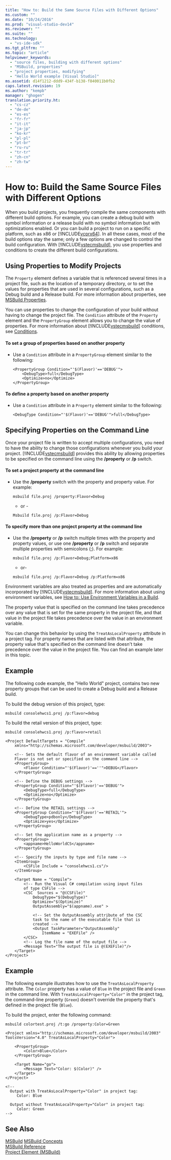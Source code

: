```yaml
---
title: "How to: Build the Same Source Files with Different Options"
ms.custom: ""
ms.date: "10/24/2016"
ms.prod: "visual-studio-dev14"
ms.reviewer: ""
ms.suite: ""
ms.technology: 
  - "vs-ide-sdk"
ms.tgt_pltfrm: ""
ms.topic: "article"
helpviewer_keywords: 
  - "source files, building with different options"
  - "MSBuild, properties"
  - "project properties, modifying"
  - "Hello World example [Visual Studio]"
ms.assetid: d14f1212-ddd9-434f-b138-f840011b0fb2
caps.latest.revision: 19
ms.author: "kempb"
manager: "ghogen"
translation.priority.ht: 
  - "cs-cz"
  - "de-de"
  - "es-es"
  - "fr-fr"
  - "it-it"
  - "ja-jp"
  - "ko-kr"
  - "pl-pl"
  - "pt-br"
  - "ru-ru"
  - "tr-tr"
  - "zh-cn"
  - "zh-tw"
---
```

# How to: Build the Same Source Files with Different Options
When you build projects, you frequently compile the same components with different build options. For example, you can create a debug build with symbol information or a release build with no symbol information but with optimizations enabled. Or you can build a project to run on a specific platform, such as x86 or [!INCLUDE[vcprx64](../extensibility-internals/includes/vcprx64_md.md)]. In all these cases, most of the build options stay the same; only a few options are changed to control the build configuration. With [!INCLUDE[vstecmsbuild](../extensibility-internals/includes/vstecmsbuild_md.md)], you use properties and conditions to create the different build configurations.  
  
## Using Properties to Modify Projects  
 The `Property` element defines a variable that is referenced several times in a project file, such as the location of a temporary directory, or to set the values for properties that are used in several configurations, such as a Debug build and a Release build. For more information about properties, see [MSBuild Properties](../reference/msbuild-properties.md).  
  
 You can use properties to change the configuration of your build without having to change the project file. The `Condition` attribute of the `Property` element and the `PropertyGroup` element allows you to change the value of properties. For more information about [!INCLUDE[vstecmsbuild](../extensibility-internals/includes/vstecmsbuild_md.md)] conditions, see [Conditions](../reference/msbuild-conditions.md).  
  
#### To set a group of properties based on another property  
  
-   Use a `Condition` attribute in a `PropertyGroup` element similar to the following:  
  
    ```  
    <PropertyGroup Condition="'$(Flavor)'=='DEBUG'">  
        <DebugType>full</DebugType>  
        <Optimize>no</Optimize>  
    </PropertyGroup>  
    ```  
  
#### To define a property based on another property  
  
-   Use a `Condition` attribute in a `Property` element similar to the following:  
  
    ```  
    <DebugType Condition="'$(Flavor)'=='DEBUG'">full</DebugType>  
    ```  
  
## Specifying Properties on the Command Line  
 Once your project file is written to accept multiple configurations, you need to have the ability to change those configurations whenever you build your project. [!INCLUDE[vstecmsbuild](../extensibility-internals/includes/vstecmsbuild_md.md)] provides this ability by allowing properties to be specified on the command line using the **/property** or **/p** switch.  
  
#### To set a project property at the command line  
  
-   Use the **/property** switch with the property and property value. For example:  
  
    ```  
    msbuild file.proj /property:Flavor=Debug  
    ```  
  
     - or -  
  
    ```  
    Msbuild file.proj /p:Flavor=Debug  
    ```  
  
#### To specify more than one project property at the command line  
  
-   Use the **/property** or **/p** switch multiple times with the property and property values, or use one **/property** or **/p** switch and separate multiple properties with semicolons (;). For example:  
  
    ```  
    msbuild file.proj /p:Flavor=Debug;Platform=x86  
    ```  
  
     - or-  
  
    ```  
    msbuild file.proj /p:Flavor=Debug /p:Platform=x86  
    ```  
  
 Environment variables are also treated as properties and are automatically incorporated by [!INCLUDE[vstecmsbuild](../extensibility-internals/includes/vstecmsbuild_md.md)]. For more information about using environment variables, see [How to: Use Environment Variables in a Build](../reference/how-to--use-environment-variables-in-a-build.md).  
  
 The property value that is specified on the command line takes precedence over any value that is set for the same property in the project file, and that value in the project file takes precedence over the value in an environment variable.  
  
 You can change this behavior by using the `TreatAsLocalProperty` attribute in a project tag. For property names that are listed with that attribute, the property value that's specified on the command line doesn't take precedence over the value in the project file. You can find an example later in this topic.  
  
## Example  
 The following code example, the "Hello World" project, contains two new property groups that can be used to create a Debug build and a Release build.  
  
 To build the debug version of this project, type:  
  
```  
msbuild consolehwcs1.proj /p:flavor=debug  
```  
  
 To build the retail version of this project, type:  
  
```  
msbuild consolehwcs1.proj /p:flavor=retail  
```  
  
```  
<Project DefaultTargets = "Compile"  
    xmlns="http://schemas.microsoft.com/developer/msbuild/2003">  
  
    <!-- Sets the default flavor of an environment variable called   
    Flavor is not set or specified on the command line -->  
    <PropertyGroup>  
        <Flavor Condition="'$(Flavor)'==''">DEBUG</Flavor>  
    </PropertyGroup>  
  
    <!-- Define the DEBUG settings -->  
    <PropertyGroup Condition="'$(Flavor)'=='DEBUG'">  
        <DebugType>full</DebugType>  
        <Optimize>no</Optimize>  
    </PropertyGroup>  
  
    <!-- Define the RETAIL settings -->  
    <PropertyGroup Condition="'$(Flavor)'=='RETAIL'">  
        <DebugType>pdbonly</DebugType>  
        <Optimize>yes</Optimize>  
    </PropertyGroup>  
  
    <!-- Set the application name as a property -->  
    <PropertyGroup>  
        <appname>HelloWorldCS</appname>  
    </PropertyGroup>  
  
    <!-- Specify the inputs by type and file name -->  
    <ItemGroup>  
        <CSFile Include = "consolehwcs1.cs"/>  
    </ItemGroup>  
  
    <Target Name = "Compile">  
        <!-- Run the Visual C# compilation using input files  
        of type CSFile -->  
        <CSC  Sources = "@(CSFile)"  
            DebugType="$(DebugType)"  
            Optimize="$(Optimize)"  
            OutputAssembly="$(appname).exe" >  
  
            <!-- Set the OutputAssembly attribute of the CSC  
            task to the name of the executable file that is   
            created -->  
            <Output TaskParameter="OutputAssembly"  
                ItemName = "EXEFile" />  
        </CSC>  
        <!-- Log the file name of the output file -->  
        <Message Text="The output file is @(EXEFile)"/>  
    </Target>  
</Project>  
```  
  
## Example  
 The following example illustrates how to use the `TreatAsLocalProperty` attribute. The `Color` property has a value of `Blue` in the project file and `Green` in the command line. With `TreatAsLocalProperty="Color"` in the project tag, the command-line property (`Green`) doesn't override the property that's defined in the project file (`Blue`).  
  
 To build the project, enter the following command:  
  
```  
msbuild colortest.proj /t:go /property:Color=Green  
```  
  
```  
<Project xmlns="http://schemas.microsoft.com/developer/msbuild/2003"  
ToolsVersion="4.0" TreatAsLocalProperty="Color">  
  
    <PropertyGroup>  
        <Color>Blue</Color>  
    </PropertyGroup>  
  
    <Target Name="go">  
        <Message Text="Color: $(Color)" />  
    </Target>  
</Project>  
  
<!--  
  Output with TreatAsLocalProperty="Color" in project tag:  
     Color: Blue  
  
  Output without TreatAsLocalProperty="Color" in project tag:  
     Color: Green  
-->  
```  
  
## See Also  
[MSBuild](../reference/msbuild1.md)
 [MSBuild Concepts](../reference/msbuild-concepts.md)   
 [MSBuild Reference](../reference/msbuild-reference.md)   
 [Project Element (MSBuild)](../reference/project-element--msbuild-.md)